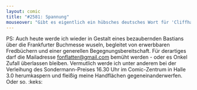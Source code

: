 ```yaml
---
layout: comic
title: "#2581: Spannung"
mouseover: "Gibt es eigentlich ein hübsches deutsches Wort für 'Cliffhanger'? Bin für Vorschläge offen."
---
```


PS:
Auch heute werde ich wieder in Gestalt eines bezaubernden Bastians über die Frankfurter Buchmesse wuseln, begleitet von erwerbbaren Fredbüchern und einer generellen Begegnungsbereitschaft. Für derartiges darf die Mailadresse fonflatter@gmail.com bemüht werden - oder es Onkel Zufall überlassen bleiben. 
Vermutlich werde ich unter anderem bei der Verleihung des Sondermann-Preises 16.30 Uhr im Comic-Zentrum in Halle 3.0 herumkaspern und fleißig meine Handflächen gegeneinanderwerfen. Oder so.
:keks:
